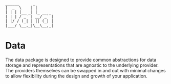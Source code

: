 ```
______      _
|  _  \    | |
| | | |__ _| |_ __ _
| | | / _` | __/ _` |
| |/ / (_| | || (_| |
|___/ \__,_|\__\__,_|

```

# Data

The data package is designed to provide common abstractions for data storage and representations that are agnostic to the underlying provider. The providers themselves can be swapped in and out with minimal changes to allow flexibility during the design and growth of your application.
